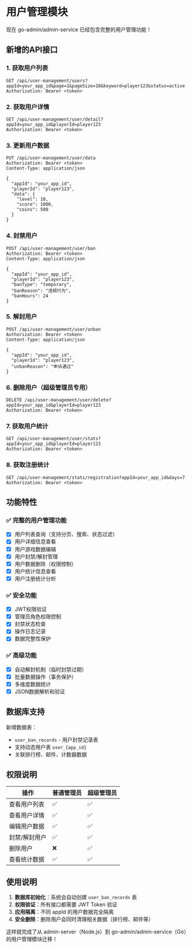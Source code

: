 # 用户管理模块

现在 go-admin/admin-service 已经包含完整的用户管理功能！

## 新增的API接口

### 1. 获取用户列表
```http
GET /api/user-management/users?appId=your_app_id&page=1&pageSize=10&keyword=player123&status=active
Authorization: Bearer <token>
```

### 2. 获取用户详情
```http
GET /api/user-management/user/detail?appId=your_app_id&playerId=player123
Authorization: Bearer <token>
```

### 3. 更新用户数据
```http
PUT /api/user-management/user/data
Authorization: Bearer <token>
Content-Type: application/json

{
  "appId": "your_app_id",
  "playerId": "player123",
  "data": {
    "level": 10,
    "score": 1000,
    "coins": 500
  }
}
```

### 4. 封禁用户
```http
POST /api/user-management/user/ban
Authorization: Bearer <token>
Content-Type: application/json

{
  "appId": "your_app_id",
  "playerId": "player123",
  "banType": "temporary",
  "banReason": "违规行为",
  "banHours": 24
}
```

### 5. 解封用户
```http
POST /api/user-management/user/unban
Authorization: Bearer <token>
Content-Type: application/json

{
  "appId": "your_app_id",
  "playerId": "player123",
  "unbanReason": "申诉通过"
}
```

### 6. 删除用户（超级管理员专用）
```http
DELETE /api/user-management/user/delete?appId=your_app_id&playerId=player123
Authorization: Bearer <token>
```

### 7. 获取用户统计
```http
GET /api/user-management/user/stats?appId=your_app_id&playerId=player123
Authorization: Bearer <token>
```

### 8. 获取注册统计
```http
GET /api/user-management/stats/registration?appId=your_app_id&days=7
Authorization: Bearer <token>
```

## 功能特性

### ✅ 完整的用户管理功能
- [x] 用户列表查询（支持分页、搜索、状态过滤）
- [x] 用户详细信息查看
- [x] 用户游戏数据编辑
- [x] 用户封禁/解封管理
- [x] 用户数据删除（权限控制）
- [x] 用户统计信息查看
- [x] 用户注册统计分析

### ✅ 安全功能
- [x] JWT权限验证
- [x] 管理员角色权限控制
- [x] 封禁状态检查
- [x] 操作日志记录
- [x] 数据完整性保护

### ✅ 高级功能
- [x] 自动解封机制（临时封禁过期）
- [x] 批量数据操作（事务保护）
- [x] 多维度数据统计
- [x] JSON数据解析和验证

## 数据库支持

新增数据表：
- `user_ban_records` - 用户封禁记录表
- 支持动态用户表 `user_{app_id}`
- 关联排行榜、邮件、计数器数据

## 权限说明

| 操作 | 普通管理员 | 超级管理员 |
|------|-----------|-----------|
| 查看用户列表 | ✅ | ✅ |
| 查看用户详情 | ✅ | ✅ |
| 编辑用户数据 | ✅ | ✅ |
| 封禁/解封用户 | ✅ | ✅ |
| 删除用户 | ❌ | ✅ |
| 查看统计数据 | ✅ | ✅ |

## 使用说明

1. **数据库初始化**：系统会自动创建 `user_ban_records` 表
2. **权限验证**：所有接口都需要 JWT Token 验证
3. **应用隔离**：不同 appId 的用户数据完全隔离
4. **安全删除**：删除用户会同时清理相关数据（排行榜、邮件等）

这样就完成了从 admin-server（Node.js）到 go-admin/admin-service（Go）的用户管理模块迁移！ 